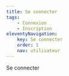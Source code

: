 ```yaml
---
title: Se connecter
tags:
    - Connexion
    - Inscription
eleventyNavigation:
    key: Se connecter
    order: 1
    nav: utilisateur
---
```


Se connecter
